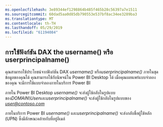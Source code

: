 ```yaml
---
ms.openlocfilehash: 3e89344ef1298864b485f465b28c56397a7e1511
ms.sourcegitcommit: 60dad5aa0d85db790553e537bf8ac34ee3289ba3
ms.translationtype: MT
ms.contentlocale: th-TH
ms.lasthandoff: 05/29/2019
ms.locfileid: "61194084"
---
```

## <a name="using-the-username-or-userprincipalname-dax-function"></a>การใช้ฟังก์ชัน DAX the username() หรือ userprincipalname()
คุณสามารถใช้ประโยชน์จากฟังก์ชัน DAX *username()* หรือ*userprincipalname()* ภายในชุดข้อมูลของคุณได้ คุณสามารถใช้กับนิพจน์ใน Power BI Desktop ได้ เมื่อคุณเผยแพร่แบบจำลองของคุณ จะมีการใช้แบบจำลองภายในบริการ Power BI

ภายใน Power BI Desktop *username()* จะส่งผู้ใช้กลับในรูปแบบของ*DOMAIN\User*และ*userprincipalname()* จะส่งผู้ใช้กลับในรูปแบบของ <em>user@contoso.com</em>

ภายในบริการ Power BI *username()* และ*userprincipalname()* จะส่งกลับชื่อผู้ใช้หลัก (UPN) ซึ่งมีลักษณะคล้ายกับที่อยู่อีเมล์

